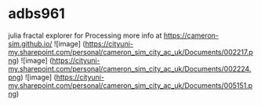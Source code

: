 # adbs961
julia fractal explorer for Processing
more info at https://cameron-sim.github.io/
![image]
(https://cityuni-my.sharepoint.com/personal/cameron_sim_city_ac_uk/Documents/002217.png)
![image]
(https://cityuni-my.sharepoint.com/personal/cameron_sim_city_ac_uk/Documents/002224.png)
![image]
(https://cityuni-my.sharepoint.com/personal/cameron_sim_city_ac_uk/Documents/005151.png)
